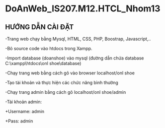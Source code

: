 # DoAnWeb_IS207.M12.HTCL_Nhom13
## HƯỚNG DẪN CÀI ĐẶT
-Trang web chạy bằng Mysql, HTML, CSS, PHP, Boostrap, Javascript,..

-Bỏ source code vào htdocs trong Xampp.

-Import database (doanshoe) vào mysql (đường dẫn chứa database C:\xampp\htdocs\onl shoe\database)

-Chạy trang web bằng cách gõ vào browser localhost/onl shoe

-Tạo tài khoản và thực hiện các chức năng bình thường

-Chạy trang admin bằng cách gõ localhost/onl shoe/admin

-Tài khoản admin:

+Username: admin

+Pass: admin
